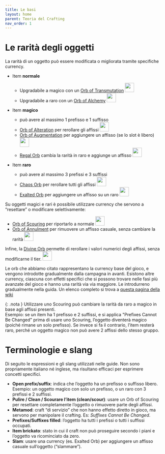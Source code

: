 ```yaml
---
title: Le basi
layout: home
parent: Teoria del Crafting
nav_order: 1
---
```


# **Le rarità degli oggetti**

La rarità di un oggetto può essere modificata o migliorata tramite specifiche currency.

- Item **normale**
    - Upgradabile a magico con un [Orb of Transmutation](https://www.poewiki.net/wiki/Orb_of_Transmutation) <img src="https://www.poewiki.net/images/6/67/Orb_of_Transmutation_inventory_icon.png" width=30>
    - Upgradabile a raro con un [Orb of Alchemy](https://www.poewiki.net/wiki/Orb_of_Alchemy) <img src="https://www.poewiki.net/images/9/9f/Orb_of_Alchemy_inventory_icon.png" width=30>

- Item **magico**
    - può avere al massimo 1 prefisso e 1 suffisso
    - [Orb of Alteration](https://www.poewiki.net/wiki/Orb_of_Alteration) per rerollare gli affissi <img src="https://www.poewiki.net/images/d/d8/Orb_of_Alteration_inventory_icon.png" width=30>
    - [Orb of Augmentation](https://www.poewiki.net/wiki/Orb_of_Augmentation) per aggiungere un affisso (se lo slot è libero) <img src="https://www.poewiki.net/images/c/cb/Orb_of_Augmentation_inventory_icon.png" width=30>
    - [Regal Orb](https://www.poewiki.net/wiki/Regal_Orb) cambia la rarità in raro e aggiunge un affisso <img src="https://www.poewiki.net/images/3/33/Regal_Orb_inventory_icon.png" width=30>

- Item **raro**
    - può avere al massimo 3 prefissi e 3 suffissi
    - [Chaos Orb](https://www.poewiki.net/wiki/Chaos_Orb) per rerollare tutti gli affissi <img src="https://www.poewiki.net/images/9/9c/Chaos_Orb_inventory_icon.png" width=30>
    - [Exalted Orb](https://www.poewiki.net/wiki/Exalted_Orb) per aggiungere un affisso su un raro <img src="https://www.poewiki.net/images/2/26/Exalted_Orb_inventory_icon.png" width=30>

Su oggetti magici e rari è possibile utilizzare currency che servono a “resettare” o modificare selettivamente:

- [Orb of Scouring](https://www.poewiki.net/wiki/Orb_of_Scouring) per riportarlo a normale <img src="https://www.poewiki.net/images/5/51/Orb_of_Scouring_inventory_icon.png" width=30>
- [Orb of Annulment](https://www.poewiki.net/wiki/Orb_of_Annulment) per rimuovere un affisso casuale, senza cambiare la rarità <img src="https://www.poewiki.net/images/4/4c/Orb_of_Annulment_inventory_icon.png" width=30>

Infine, la [Divine Orb](https://www.poewiki.net/wiki/Divine_Orb) permette di rerollare i valori numerici degli affissi, senza modificarne il tier. <img src="https://www.poewiki.net/images/5/58/Divine_Orb_inventory_icon.png" width=30> 

Le orb che abbiamo citato rappresentano la currency base del gioco, e vengono introdotte gradualmente dalla campagna in avanti. Esistono altre currency, ciascuna con effetti specifici che si possono trovare nelle fasi più avanzate del gioco e hanno una rarità via via maggiore. Le introdurreno gradualmente nella guida. Un elenco completo si trova a [questa pagina della wiki](https://www.poewiki.net/wiki/Currency)

{: .nota }
Utilizzare uno Scouring può cambiare la rarità da raro a magico in base agli affissi presenti.  
Esempio: se un item ha 1 prefisso e 2 suffissi, e si applica "Prefixes Cannot Be Changed" prima di usare uno Scouring, l’oggetto diventerà magico (poiché rimane un solo prefisso). Se invece si fa il contrario, l’item resterà raro, perché un oggetto magico non può avere 2 affissi dello stesso gruppo.

# **Terminologie e slang**

Di seguito le espressioni e gli slang utilizzati nelle guide. Non sono propriamente italiano né inglese, ma risultano efficaci per esprimere concetti specifici.

- **Open prefix/suffix**: indica che l’oggetto ha un prefisso o suffisso libero. Esempio: un oggetto magico con solo un prefisso, o un raro con 3 prefissi e 2 suffissi.
- **Pulire / Clean / Scourare l’item (clean/scour)**: usare un Orb of Scouring per resettare completamente l’oggetto o rimuovere parte degli affissi.
- **Metamod**: craft “di servizio” che non hanno effetto diretto in gioco, ma servono per manipolare il crafting. Es: *Suffixes Cannot Be Changed*.
- **Prefixes/Suffixes filled**: l’oggetto ha tutti i prefissi o tutti i suffissi occupati.
- **Item brickato**: stato in cui il craft non può proseguire secondo i piani e l’oggetto va ricominciato da zero.
- **Slam**: usare una currency (es. Exalted Orb) per aggiungere un affisso casuale sull’oggetto (“slammare”).


